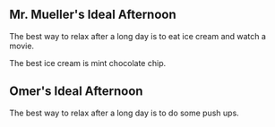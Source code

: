 ## Mr. Mueller's Ideal Afternoon

The best way to relax after a long day is to eat ice cream and watch a movie.

The best ice cream is mint chocolate chip.

## Omer's Ideal Afternoon

The best way to relax after a long day is to do some push ups.